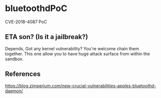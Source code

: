 # bluetoothdPoC

CVE-2018-4087 PoC

## ETA son? (Is it a jailbreak?)

Depends, Got any kernel vulnerability? You're welcome chain them together. This one allow you to have huge attack surface from within the sandbox.


## References

https://blog.zimperium.com/new-crucial-vulnerabilities-apples-bluetoothd-daemon/

